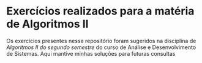 <h1>Exercícios realizados para a matéria de Algoritmos II</h1>

Os exercícios presentes nesse repositório foram sugeridos na disciplina de *Algoritmos II do segundo semestre* do curso de Análise e Desenvolvimento de Sistemas. Aqui mantive minhas soluções para futuras consultas

